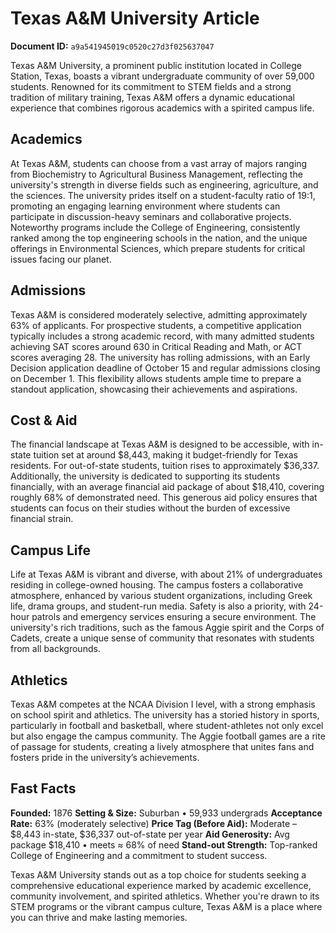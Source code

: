 # Texas A&M University Article

**Document ID:** `a9a541945019c0520c27d3f025637047`

Texas A&M University, a prominent public institution located in College Station, Texas, boasts a vibrant undergraduate community of over 59,000 students. Renowned for its commitment to STEM fields and a strong tradition of military training, Texas A&M offers a dynamic educational experience that combines rigorous academics with a spirited campus life.

## Academics
At Texas A&M, students can choose from a vast array of majors ranging from Biochemistry to Agricultural Business Management, reflecting the university's strength in diverse fields such as engineering, agriculture, and the sciences. The university prides itself on a student-faculty ratio of 19:1, promoting an engaging learning environment where students can participate in discussion-heavy seminars and collaborative projects. Noteworthy programs include the College of Engineering, consistently ranked among the top engineering schools in the nation, and the unique offerings in Environmental Sciences, which prepare students for critical issues facing our planet.

## Admissions
Texas A&M is considered moderately selective, admitting approximately 63% of applicants. For prospective students, a competitive application typically includes a strong academic record, with many admitted students achieving SAT scores around 630 in Critical Reading and Math, or ACT scores averaging 28. The university has rolling admissions, with an Early Decision application deadline of October 15 and regular admissions closing on December 1. This flexibility allows students ample time to prepare a standout application, showcasing their achievements and aspirations.

## Cost & Aid
The financial landscape at Texas A&M is designed to be accessible, with in-state tuition set at around $8,443, making it budget-friendly for Texas residents. For out-of-state students, tuition rises to approximately $36,337. Additionally, the university is dedicated to supporting its students financially, with an average financial aid package of about $18,410, covering roughly 68% of demonstrated need. This generous aid policy ensures that students can focus on their studies without the burden of excessive financial strain.

## Campus Life
Life at Texas A&M is vibrant and diverse, with about 21% of undergraduates residing in college-owned housing. The campus fosters a collaborative atmosphere, enhanced by various student organizations, including Greek life, drama groups, and student-run media. Safety is also a priority, with 24-hour patrols and emergency services ensuring a secure environment. The university's rich traditions, such as the famous Aggie spirit and the Corps of Cadets, create a unique sense of community that resonates with students from all backgrounds.

## Athletics
Texas A&M competes at the NCAA Division I level, with a strong emphasis on school spirit and athletics. The university has a storied history in sports, particularly in football and basketball, where student-athletes not only excel but also engage the campus community. The Aggie football games are a rite of passage for students, creating a lively atmosphere that unites fans and fosters pride in the university’s achievements.

## Fast Facts
**Founded:** 1876
**Setting & Size:** Suburban • 59,933 undergrads
**Acceptance Rate:** 63% (moderately selective)
**Price Tag (Before Aid):** Moderate – $8,443 in-state, $36,337 out-of-state per year
**Aid Generosity:** Avg package $18,410 • meets ≈ 68% of need
**Stand-out Strength:** Top-ranked College of Engineering and a commitment to student success.

Texas A&M University stands out as a top choice for students seeking a comprehensive educational experience marked by academic excellence, community involvement, and spirited athletics. Whether you're drawn to its STEM programs or the vibrant campus culture, Texas A&M is a place where you can thrive and make lasting memories.
